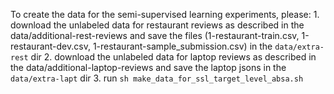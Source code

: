 To create the data for the semi-supervised learning experiments, please:
	1. download the unlabeled data for restaurant reviews as described in the data/additional-rest-reviews and save the files (1-restaurant-train.csv, 1-restaurant-dev.csv, 1-restaurant-sample_submission.csv) in the `data/extra-rest` dir
	2. download the unlabeled data for laptop reviews as described in the data/additional-laptop-reviews and save the laptop jsons in the `data/extra-lapt` dir
	3. run `sh make_data_for_ssl_target_level_absa.sh`
